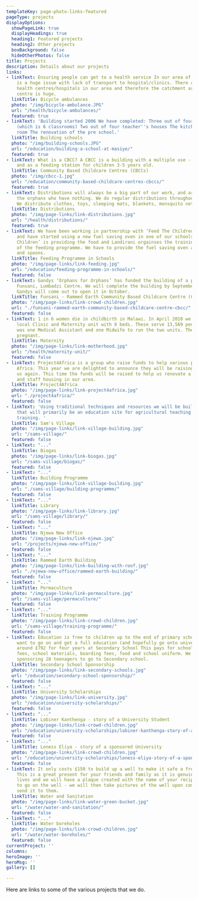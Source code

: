 ```yaml
---
templateKey: page-photo-links-featured
pageType: projects
displayOptions:
  showPageLink: true
  displayHeadings: true
  heading1: Featured projects
  heading2: Other projects
  boxBackground: false
  hideOtherPhotos: false
title: Projects
description: Details about our projects
links:
- linkText: Ensuring people can get to a health service In our area of support there
    is a huge issue with lack of transport to hospital/clinics. There are not enough
    health centres/hospitals in our area and therefore the catchment area for each
    centre is huge.
  linkTitle: Bicycle ambulances
  photo: "/img/bicycle-ambulance.JPG"
  url: "/health/bicycle-ambulances/"
  featured: true
- linkText: 'Building started 2006 We have completed: Three out of four school blocks
    (which is 6 classrooms) Two out of four teacher''s houses The kitchen and store
    room The renovation of the pre school.'
  linkTitle: Building schools
  photo: "/img/building-schools.JPG"
  url: "/education/building-a-school-at-masiye/"
  featured: true
- linkText: What is a CBCC? A CBCC is a building with a multiple use - as a pre-school
    and as a feeding station for children 3-5 years old.
  linkTitle: Community Based Childcare Centres (CBCCs)
  photo: "/img/cbcc-1.jpg"
  url: "/education/community-based-childcare-centres-cbccs/"
  featured: true
- linkText: Distributions will always be a big part of our work, and are vital to
    the orphans who have nothing. We do regular distributions throughout our area.
    We distribute clothes, toys, sleeping mats, blankets, monsquito nets.
  linkTitle: Distributions
  photo: "/img/page-links/link-distributions.jpg"
  url: "/health/distributions/"
  featured: true
- linkText: We have been working in partnership with ‘Feed The Children’ (www.feedthechildren.org)
    and have started using a new fuel saving oven in one of our schools. ‘Feed The
    Children’ is providing the food and Landirani orgainses the training and operation
    of the feeding programme. We have to provide the fuel saving oven and the bowls
    and spoons.
  linkTitle: Feeding Programme in Schools
  photo: "/img/page-links/link-feeding.jpg"
  url: "/education/feeding-programme-in-schools/"
  featured: false
- linkText: Gandys ‘Orphans for Orphans’ has funded the building of a pre-school at
    Funsani, Lumbadzi Centre. We will complete the building by September 2017 and
    Gandys will come out to open it in October.
  linkTitle: Funsani - Rammed Earth Community Based Childcare Centre (CBCC)
  photo: "/img/page-links/link-crowd-children.jpg"
  url: "./funsani-rammed-earth-community-based-childcare-centre-cbcc/"
  featured: false
- linkText: 1 in 6 women die in childbirth in Malawi. In April 2010 we filmed in our
    local Clinic and Maternity unit with 8 beds. These serve 13,569 people. There
    was one Medical Assistant and one Midwife to run the two units. The Midwife was
    pregnant.
  linkTitle: Maternity
  photo: "/img/page-links/link-motherhood.jpg"
  url: "/health/maternity-unit/"
  featured: false
- linkText: Project4Africa is a group who raise funds to help various projects in
    Africa. This year we are delighted to announce they will be raising money for
    us again. This time the funds will be raised to help us renovate a maternity unit
    and staff housing in our area.
  linkTitle: Project4Africa
  photo: "/img/page-links/link-project4africa.jpg"
  url: "./project4africa/"
  featured: false
- linkText: 'Using traditional techniques and resources we will be building a village
    that will primarily be an education site for agricultural teaching and vocational
    training. '
  linkTitle: Sam's Village
  photo: "/img/page-links/link-village-building.jpg"
  url: "/sams-village/"
  featured: false
- linkText: "..."
  linkTitle: Biogas
  photo: "/img/page-links/link-biogas.jpg"
  url: "/sams-village/biogas/"
  featured: false
- linkText: "..."
  linkTitle: Building Programme
  photo: "/img/page-links/link-village-building.jpg"
  url: "./sams-village/building-programme/"
  featured: false
- linkText: "..."
  linkTitle: Library
  photo: "/img/page-links/link-library.jpg"
  url: "/sams-village/library/"
  featured: false
- linkText: "..."
  linkTitle: Njewa New Office
  photo: "/img/page-links/link-njewa.jpg"
  url: "/projects/njewa-new-office/"
  featured: false
- linkText: "..."
  linkTitle: Rammed Earth Building
  photo: "/img/page-links/link-building-with-roof.jpg"
  url: "./njewa-new-office/rammed-earth-building/"
  featured: false
- linkText: "..."
  linkTitle: Permaculture
  photo: "/img/page-links/link-permaculture.jpg"
  url: "/sams-village/permaculture/"
  featured: false
- linkText: "..."
  linkTitle: Training Programme
  photo: "/img/page-links/link-crowd-children.jpg"
  url: "/sams-village/training-programme/"
  featured: false
- linkText: Education is free to children up to the end of primary school but if they
    want to go on and get a full education (and hopefully go onto university) it costs
    around £792 for four years at Secondary School This pays for school fees, exam
    fees, school materials, boarding fees, food and school uniform. We are currently
    sponsoring 28 teenagers to go to Secondary school.
  linkTitle: Secondary School Sponsorship
  photo: "/img/page-links/link-secondary-schools.jpg"
  url: "/education/secondary-school-sponsorship/"
  featured: false
- linkText: "..."
  linkTitle: University Scholarships
  photo: "/img/page-links/link-university.jpg"
  url: "/education/university-scholarships/"
  featured: false
- linkText: "..."
  linkTitle: Lobiner Kanthenga - story of a University Student
  photo: "/img/page-links/link-crowd-children.jpg"
  url: "/education/university-scholarships/lobiner-kanthenga-story-of-a-university-student/"
  featured: false
- linkText: "..."
  linkTitle: Loness Eliya - story of a sponsored University
  photo: "/img/page-links/link-crowd-children.jpg"
  url: "/education/university-scholarships/loness-eliya-story-of-a-sponsored-university-student/"
  featured: false
- linkText: It only costs £150 to build up a well to make it safe a free from contamination.
    This is a great present for your friends and family as it is genuinely saving
    lives and we will have a plaque created with the name of your recipient on it
    to go on the well - we will then take pictures of the well upon completion and
    send it to them.
  linkTitle: Water and Sanitation
  photo: "/img/page-links/link-water-green-bucket.jpg"
  url: "/water/water-and-sanitation/"
  featured: false
- linkText: "..."
  linkTitle: Water boreholes
  photo: "/img/page-links/link-crowd-children.jpg"
  url: "/water/water-boreholes/"
  featured: false
currentProject: ''
columns: 
heroImage: ''
heroMsg: ''
gallery: []

---
```

Here are links to some of the various projects that we do.